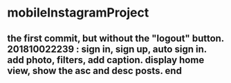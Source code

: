 # mobileInstagramProject

the first commit, but without the "logout" button.
201810022239 :
  sign in, sign up, auto sign in.
  add photo, filters, add caption. 
  display home view, show the asc and desc posts.
 end
---------
